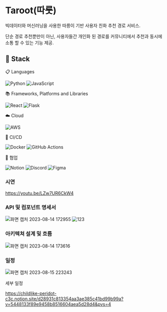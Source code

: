 # Taroot(따룻)
빅데이터와 머신러닝을 사용한 따릉이 기반 사용자 친화 추천 경로 서비스.

단순 경로 추천뿐만이 아닌, 사용자들간 개인화 된 경로를 커뮤니티에서 추천과 동시에 소통 할 수 있는 기능 제공.


## 🔨 Stack 

📋 Languages

![Python](https://img.shields.io/badge/python-3670A0?style=for-the-badge&logo=python&logoColor=ffdd54)
![JavaScript](https://img.shields.io/badge/javascript-%23323330.svg?style=for-the-badge&logo=javascript&logoColor=%23F7DF1E)

📚 Frameworks, Platforms and Libraries

![React](https://img.shields.io/badge/react-%2320232a.svg?style=for-the-badge&logo=react&logoColor=%2361DAFB)
![Flask](https://img.shields.io/badge/flask-000000?style=for-the-badge&logo=flask&logoColor=white)

☁️ Cloud

![AWS](https://img.shields.io/badge/AWS-%23FF9900.svg?style=for-the-badge&logo=amazon-aws&logoColor=white)


🤿 CI/CD

![Docker](https://img.shields.io/badge/docker-%230db7ed.svg?style=for-the-badge&logo=docker&logoColor=white)
![GitHub Actions](https://img.shields.io/badge/github%20actions-%232671E5.svg?style=for-the-badge&logo=githubactions&logoColor=white)

👥 협업

![Notion](https://img.shields.io/badge/Notion-%23000000.svg?style=for-the-badge&logo=notion&logoColor=white)
![Discord](https://img.shields.io/badge/Discord-%235865F2.svg?style=for-the-badge&logo=discord&logoColor=white)
![Figma](https://img.shields.io/badge/figma-%23F24E1E.svg?style=for-the-badge&logo=figma&logoColor=white)




### 시연

https://youtu.be/LZw7UR6CkW4



### API 및 컴포넌트 명세서

![화면 캡처 2023-08-14 172955](https://github.com/johndoekim/map-app/assets/127470168/12a8d801-82fe-4d8e-9ad7-4441bd13e7e3)
![123](https://github.com/johndoekim/map-app/assets/127470168/3ac803d2-ffa8-4588-be39-fd441e61cd1b)

### 아키텍쳐 설계 및 흐름

![화면 캡처 2023-08-14 173616](https://github.com/johndoekim/map-app/assets/127470168/171d9302-c550-4e6c-9a8e-512f06a668ad)


### 일정
![화면 캡처 2023-08-15 223243](https://github.com/johndoekim/map-app/assets/127470168/37ab2263-d62c-44a6-8a6d-5c9f94202980)

세부 일정

https://childlike-peridot-c3c.notion.site/d28931c813354aa3ae385c41bd99b99a?v=5448133f89e9458b8516604aea5d28d4&pvs=4

